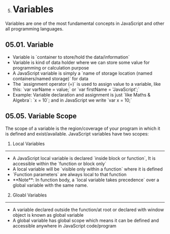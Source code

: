 5.  # Variables

Variables are one of the most fundamental concepts in JavaScript and other all programming languages.

## 05.01. Variable

- Variable is \`container to store/hold the data/information\`
- Variable is kind of data holder where we can store some value for programming or calculation purpose
- A JavaScript variable is simply a \`name of storage location (named containers/named storage)\` for data
- The \`assignment operator (=)\` is used to assign value to a variable, like this: \`var varName = value;\` or \`var firstName = 'JavaScript';\`
- Example: Variable declaration and assignment is just \`like Maths & Algebra\`: \`x = 10\`; and in JavaScript we write \`var x = 10;\`

## 05.05. Variable Scope

The scope of a variable is the region/coverage of your program in which it is defined and exist/available. JavaScript variables have two scopes:

1. Local Variables

---

- A JavaScript local variable is declared \`inside block or function\`, It is accessible within the \`function or block only\`
- A local variable will be \`visible only within a function\` where it is defined
- \`Function parameters\` are always local to that function
- \*\*Note\*\*: In function body, a \`local variable takes precedence\` over a global variable with the same name.

2. Gloabl Variables

---

- A variable declared outside the function/at root or declared with window object is known as global variable
- A global variable has global scope which means it can be defined and accessible anywhere in JavaScript code/program

